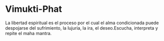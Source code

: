 # Vimukti-Phat
La libertad espiritual es el proceso por el cual el alma condicionada puede despojarse del sufrimiento, la lujuria, la ira, el deseo.Escucha, interpreta y repite el maha mantra. 
